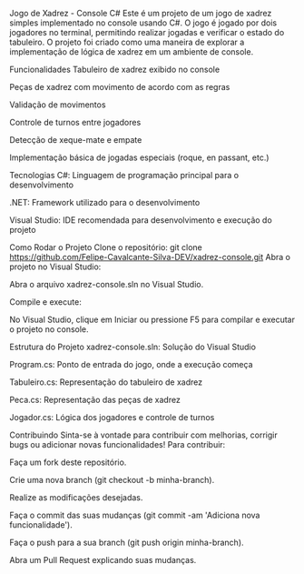 Jogo de Xadrez - Console C#
Este é um projeto de um jogo de xadrez simples implementado no console usando C#. O jogo é jogado por dois jogadores no terminal, permitindo realizar jogadas e verificar o estado do tabuleiro. O projeto foi criado como uma maneira de explorar a implementação de lógica de xadrez em um ambiente de console.

Funcionalidades
Tabuleiro de xadrez exibido no console

Peças de xadrez com movimento de acordo com as regras

Validação de movimentos

Controle de turnos entre jogadores

Detecção de xeque-mate e empate

Implementação básica de jogadas especiais (roque, en passant, etc.)

Tecnologias
C#: Linguagem de programação principal para o desenvolvimento

.NET: Framework utilizado para o desenvolvimento

Visual Studio: IDE recomendada para desenvolvimento e execução do projeto

Como Rodar o Projeto
Clone o repositório:
git clone https://github.com/Felipe-Cavalcante-Silva-DEV/xadrez-console.git
Abra o projeto no Visual Studio:

Abra o arquivo xadrez-console.sln no Visual Studio.

Compile e execute:

No Visual Studio, clique em Iniciar ou pressione F5 para compilar e executar o projeto no console.

Estrutura do Projeto
xadrez-console.sln: Solução do Visual Studio

Program.cs: Ponto de entrada do jogo, onde a execução começa

Tabuleiro.cs: Representação do tabuleiro de xadrez

Peca.cs: Representação das peças de xadrez

Jogador.cs: Lógica dos jogadores e controle de turnos

Contribuindo
Sinta-se à vontade para contribuir com melhorias, corrigir bugs ou adicionar novas funcionalidades! Para contribuir:

Faça um fork deste repositório.

Crie uma nova branch (git checkout -b minha-branch).

Realize as modificações desejadas.

Faça o commit das suas mudanças (git commit -am 'Adiciona nova funcionalidade').

Faça o push para a sua branch (git push origin minha-branch).

Abra um Pull Request explicando suas mudanças.
